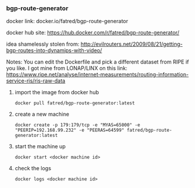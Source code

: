 ### bgp-route-generator

docker link: docker.io/fatred/bgp-route-generator 

docker hub site: https://hub.docker.com/r/fatred/bgp-route-generator/

idea shamelessly stolen from: http://evilrouters.net/2009/08/21/getting-bgp-routes-into-dynamips-with-video/

Notes: You can edit the Dockerfile and pick a different dataset from RIPE if you like. I got mine from LONAP/LINX on this link: https://www.ripe.net/analyse/internet-measurements/routing-information-service-ris/ris-raw-data

1) import the image from docker hub

   `docker pull fatred/bgp-route-generator:latest`
2) create a new machine

   `docker create -p 179:179/tcp -e "MYAS=65000" -e "PEERIP=192.168.99.232" -e "PEERAS=64599" fatred/bgp-route-generator:latest`
3) start the machine up

   `docker start <docker machine id>`
4) check the logs
   
   `docker logs <docker machine id>`
